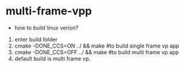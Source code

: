 # multi-frame-vpp
* how to build linux verion?
1. enter build folder
2. cmake -DONE_CCS=ON ../ && make #to build single frame vp app
3. cmake -DONE_CCS=OFF ../ && make #to build multi frame vp app
4. default build is multi frame vp.
